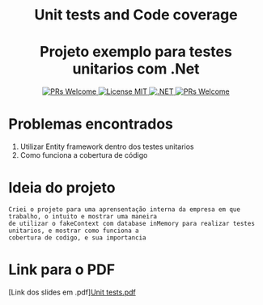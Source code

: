 <h1 align="center"> Unit tests and Code coverage</h1>

<h1 align="center"> Projeto exemplo para testes unitarios com .Net</h1>

<p align="center">
  <a href="http://makeapullrequest.com">
    <img src="https://img.shields.io/badge/PRs-welcome-brightgreen.svg?style=flat-square" alt="PRs Welcome">
  </a>
  <a href="https://opensource.org/licenses/MIT">
    <img src="https://img.shields.io/badge/license-MIT-blue.svg?style=flat-square" alt="License MIT">
  </a>
    <a href="https://dotnet.microsoft.com/download/dotnet">
    <img src="https://img.shields.io/badge/.NET-5.0.4-blueviolet" alt=".NET">
  </a>
  <a href="https://nunit.org/">
   <img src="https://img.shields.io/badge/NUnit-%20-blue" alt="PRs Welcome">
  </a>
<p/>

# Problemas encontrados

1. Utilizar Entity framework dentro dos testes unitarios
2. Como funciona a cobertura de código

# Ideia do projeto

```
Criei o projeto para uma aprensentação interna da empresa em que trabalho, o intuito e mostrar uma maneira 
de utilizar o fakeContext com database inMemory para realizar testes unitarios, e mostrar como funciona a 
cobertura de codigo, e sua importancia
```

# Link para o PDF
[Link dos slides em .pdf][Unit tests.pdf](https://github.com/Berthot/UnitTests/files/7035232/Unit.tests.pdf)
